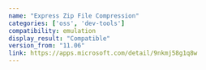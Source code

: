 ```yaml
---
name: "Express Zip File Compression"
categories: ['oss', 'dev-tools']
compatibility: emulation
display_result: "Compatible"
version_from: "11.06"
link: https://apps.microsoft.com/detail/9nkmj58g1q8w
---
```

